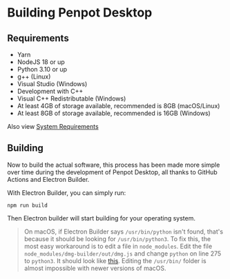 # Building Penpot Desktop
## Requirements
 - Yarn
 - NodeJS 18 or up
 - Python 3.10 or up
 - g++ (Linux)
 - Visual Studio (Windows)
  - Development with C++
 - Visual C++ Redistributable (Windows)
 - At least 4GB of storage available, recommended is 8GB (macOS/Linux)
 - At least 8GB of storage available, recommended is 16GB (Windows)

Also view [System Requirements](https://sudovanilla.com/code/Korbs/Penpot-Desktop/docs/install/INSTALL.md#system-requirements)

## Building
Now to build the actual software, this process has been made more simple over time during the development of Penpot Desktop, all thanks to GitHub Actions and Electron Builder. 

With Electron Builder, you can simply run:
```
npm run build
```

Then Electron builder will start building for your operating system.

> On macOS, if Electron Builder says `/usr/bin/python` isn't found, that's because it should be looking for `/usr/bin/python3`. To fix this, the most easy workaround is to edit a file in `node_modules`. Edit the file `node_modules/dmg-builder/out/dmg.js` and change `python` on line 275 to `python3`. It should look like [this](https://i.imgur.com/RpbGWhS.png). Editing the `/usr/bin/` folder is almost impossible with newer versions of macOS.